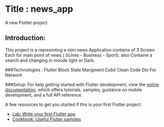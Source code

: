 # Title : news_app

A new Flutter project.

## Introduction:

This project is a represinting a mini news Application contains of 3 Screen Each for main point of news ( Scines - Business - Sport).
also Containe a search and changing in moode light or Dark.

###Technologies :
Flutter
Block State Mangment
Cubit
Clean Code
Dio For Network

###Setup:
For help getting started with Flutter development, view the
[online documentation](https://docs.flutter.dev/), which offers tutorials,
samples, guidance on mobile development, and a full API reference.

A few resources to get you started if this is your first Flutter project:

- [Lab: Write your first Flutter app](https://docs.flutter.dev/get-started/codelab)
- [Cookbook: Useful Flutter samples](https://docs.flutter.dev/cookbook)


